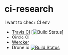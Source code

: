 # ci-research

I want to check CI env

- [Travis CI](https://travis-ci.org/whywaita/ci-research) [![Build Status](https://travis-ci.org/whywaita/ci-research.svg)]
- [Circle CI](https://circleci.com/gh/whywaita/ci-research) 
- [Wercker](https://app.wercker.com/#applications/574016a14933d8d12728d209)
- Drone.io [![Build Status](https://drone.io/github.com/whywaita/ci-research/status.png)](https://drone.io/github.com/whywaita/ci-research/latest)

